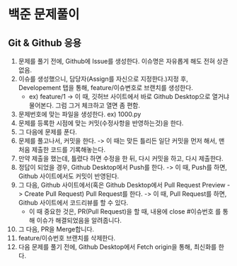 # 백준 문제풀이
## Git & Github 응용
1. 문제를 풀기 전에, Github에 Issue를 생성한다. 이슈명은 자유롭게 해도 전혀 상관없음.
2. 이슈를 생성했으니, 담당자(Assign를 자신으로 지정한다.)지정 후, Developement 탭을 통해, feature/이슈변호로 브랜치를 생성한다.
    - ex) feature/1 -> 이 때, 깃허브 사이트에서 바로 Github Desktop으로 열거냐 물어본다. 그럼 그거 체크하고 열면 좀 편함.
3. 문제번호에 맞는 파일을 생성한다. ex) 1000.py
4. 문제를 등록한 시점에 맞는 커밋(수정사항을 반영하는것)을 한다.
5. 그 다음에 문제를 푼다.
6. 문제를 풀고나서, 커밋을 한다. -> 이 때는 맞든 틀리든 일단 커밋을 먼저 해서, 맨 처음 제출한 코드를 기록해놓는다.
7. 만약 제출을 했는데, 틀렸다 하면 수정을 한 뒤, 다시 커밋을 하고, 다시 제출한다.
8. 정답이 되었을 경우, Github Desktop에서 Push를 한다. -> 이 때, Push를 하면, Github 사이트에서도 커밋이 반영된다.
9. 그 다음, Github 사이트에서(혹은 Github Desktop에서 Pull Request Preview -> Create Pull Request) Pull Request를 한다. -> 이 때, Pull Request를 하면, Github 사이트에서 코드리뷰를 할 수 있다.
    - 이 때 중요한 것은, PR(Pull Request)을 할 때, 내용에 close #이슈번호 를 통해 이슈가 해결되었음을 알려줍니다.
10. 그 다음, PR을 Merge합니다.
11. feature/이슈번호 브랜치를 삭제한다.
12. 다음 문제를 풀기 전에, Github Desktop에서 Fetch origin을 통해, 최신화를 한다.